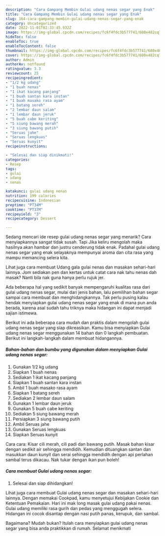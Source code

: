 ```yaml
---
description: "Cara Gampang Membin Gulai udang nenas segar yang Enak"
title: "Cara Gampang Membin Gulai udang nenas segar yang Enak"
slug: 164-cara-gampang-membin-gulai-udang-nenas-segar-yang-enak
category: Uncategorized
date: 2022-11-01T02:33:45.932Z
image: https://img-global.cpcdn.com/recipes/fc6f4fdc3b577741/680x482cq70/gulai-udang-nenas-segar-foto-resep-utama.jpg
hideToc: false
enableToc: true
enableTocContent: false
thumbnail: https://img-global.cpcdn.com/recipes/fc6f4fdc3b577741/680x482cq70/gulai-udang-nenas-segar-foto-resep-utama.jpg
cover: https://img-global.cpcdn.com/recipes/fc6f4fdc3b577741/680x482cq70/gulai-udang-nenas-segar-foto-resep-utama.jpg
author: Admin
authorAv: notfound
ratingvalue: 3.3
reviewcount: 25
recipeingredient:
- "1/2 kg udang"
- "1 buah nenas"
- "1 ikat kacang panjang"
- "1 buah santan kara instan"
- "1 buah masako rasa ayam"
- "1 batang sereh"
- "2 lembar daun salam"
- "1 lembar daun jeruk"
- "5 buah cabe keriting"
- "5 siung bawang merah"
- "3 siung bawang putih"
- "Seruas jahe"
- "Seruas lengkuas"
- "Seruas kunyit"
recipeinstructions:

- "Selesai dan siap dinikmati!"
categories:
- Resep
tags:
- gulai
- udang
- nenas

katakunci: gulai udang nenas 
nutrition: 199 calories
recipecuisine: Indonesian
preptime: "PT34M"
cooktime: "PT37M"
recipeyield: "3"
recipecategory: Dessert

---
```



Sedang mencari ide resep gulai udang nenas segar yang menarik? Cara menyiapkannya sangat tidak susah. Tapi Jika keliru mengolah maka hasilnya akan hambar dan justru cenderung tidak enak. Padahal gulai udang nenas segar yang enak selayaknya mempunyai aroma dan cita rasa yang mampu memancing selera kita.


Lihat juga cara membuat Udang gala gulai nenas dan masakan sehari-hari lainnya. Jom sediakan pen dan kertas untuk catat cara nak tahu nenas dah masak? Nanti bila nak guna hanya perlu rujuk jer.

Ada beberapa hal yang sedikit banyak mempengaruhi kualitas rasa dari gulai udang nenas segar, mulai dari jenis bahan, lalu pemilihan bahan segar sampai cara membuat dan menghidangkannya. Tak perlu pusing kalau hendak menyiapkan gulai udang nenas segar yang enak di mana pun anda berada, karena asal sudah tahu triknya maka hidangan ini dapat menjadi sajian istimewa.


Berikut ini ada beberapa cara mudah dan praktis dalam mengolah gulai udang nenas segar yang siap dikreasikan. Kamu bisa menyiapkan Gulai udang nenas segar menggunakan 14 bahan dan 0 langkah pembuatan. Berikut ini langkah-langkah dalam membuat hidangannya.

<!--inarticleads1-->

##### Bahan-bahan dan bumbu yang digunakan dalam menyiapkan Gulai udang nenas segar:

1. Gunakan 1/2 kg udang
1. Siapkan 1 buah nenas
1. Sediakan 1 ikat kacang panjang
1. Siapkan 1 buah santan kara instan
1. Ambil 1 buah masako rasa ayam
1. Siapkan 1 batang sereh
1. Sediakan 2 lembar daun salam
1. Gunakan 1 lembar daun jeruk
1. Gunakan 5 buah cabe keriting
1. Sediakan 5 siung bawang merah
1. Persiapkan 3 siung bawang putih
1. Ambil Seruas jahe
1. Gunakan Seruas lengkuas
1. Siapkan Seruas kunyit


Cara cara: Kisar cili merah, cili padi dan bawang putih. Masak bahan kisar dengan sedikit air sehingga mendidih. Kemudian dituangkan santan dan masukkan daun kunyit dan serai sehingga mendidih dengan api perlahan sambal terus dikacau. Nak tukar dengan ikan pun boleh! 

<!--inarticleads2-->

##### Cara membuat Gulai udang nenas segar:


1. Selesai dan siap dihidangkan!

Lihat juga cara membuat Gulai udang nenas segar dan masakan sehari-hari lainnya. Dengan memakai Cookpad, kamu menyetujui Kebijakan Cookie dan Ketentuan Pemakaian. Hari ini mak long masak gulai udang pakai nenas. Gulai udang memiliki rasa gurih dan pedas yang menggugah selera. Hidangan ini cocok disantap dengan nasi putih panas, kerupuk, dan sambal. 

Bagaimana? Mudah bukan? Itulah cara menyiapkan gulai udang nenas segar yang bisa anda praktikkan di rumah. Selamat menikmati

